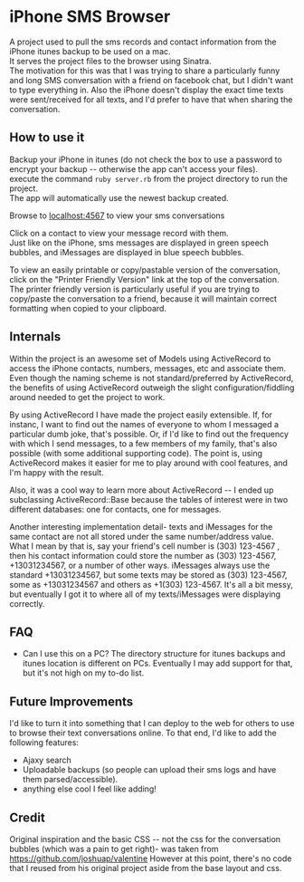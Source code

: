 iPhone SMS Browser
===================

A project used to pull the sms records and contact information from the iPhone itunes backup to be used on a mac.  
It serves the project files to the browser using Sinatra.  
The motivation for this was that I was trying to share a particularly funny and long SMS conversation with a friend on facebook chat,
but I didn't want to type everything in. Also the iPhone doesn't display the exact time texts were sent/received for all texts,
and I'd prefer to have that when sharing the conversation.

How to use it
--------------
Backup your iPhone in itunes (do not check the box to use a password to encrypt your backup -- otherwise the app can't access your files).  
execute the command `ruby server.rb` from the project directory to run the project.  
The app will automatically use the newest backup created.  

Browse to [localhost:4567](localhost:4567) to view your sms conversations

Click on a contact to view your message record with them.  
Just like on the iPhone, sms messages are displayed in green speech bubbles, and iMessages are displayed in blue speech bubbles.  
  
To view an easily printable or copy/pastable version of the conversation, click on the "Printer Friendly Version" link at the top of the conversation.
The printer friendly version is particularly useful if you are trying to copy/paste the conversation to a friend, because it will maintain correct formatting when 
copied to your clipboard.

Internals
-----------
Within the project is an awesome set of Models using ActiveRecord to access the iPhone contacts, numbers, messages, etc and associate them.
Even though the naming scheme is not standard/preferred by ActiveRecord, the benefits of using ActiveRecord outweigh the slight configuration/fiddling around
needed to get the project to work.

By using ActiveRecord I have made the project easily extensible. If, for instanc, I want to find out the names of
everyone to whom I messaged a particular dumb joke, that's possible. Or, if I'd like to find out the frequency with which I send
messages, to a few members of my family, that's also possible (with some additional supporting code). The point is,
 using ActiveRecord makes it easier for me to play around with cool features, and I'm happy with the result.

 Also, it was a cool way to learn more about ActiveRecord -- I ended up subclassing ActiveRecord::Base because the tables of
 interest were in two different databases: one for contacts, one for messages.

 Another interesting implementation detail- texts and iMessages for the same contact are not all stored under the same
 number/address value. What I mean by that is, say your friend's cell number is (303) 123-4567 , then his contact information
 could store the number as (303) 123-4567, +13031234567, or a number of other ways. iMessages always use the standard
 +13031234567, but some texts may be stored as (303) 123-4567, some as +13031234567 and others as +1(303) 123-4567.
 It's all a bit messy, but eventually I got it to where all of my texts/iMessages were displaying correctly.


FAQ
-------------
*   Can I use this on a PC?
    The directory structure for itunes backups and itunes location is different on PCs. 
    Eventually I may add support for that, but it's not high on my to-do list.

Future Improvements
-------------------
I'd like to turn it into something that I can deploy to the web for others to use to browse their text conversations online.
To that end, I'd like to add the following features:
*    Ajaxy search
*    Uploadable backups (so people can upload their sms logs and have them parsed/accessible).
*    anything else cool I feel like adding!


Credit
----------------
Original inspiration and the basic CSS -- not the css for the conversation bubbles (which was a pain to get right)-
was taken from https://github.com/joshuap/valentine
However at this point, there's no code that I reused from his original project aside from the base layout and css.